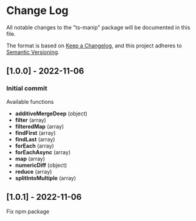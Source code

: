 # Change Log

All notable changes to the "ts-manip" package will be documented in this file.

The format is based on [Keep a Changelog](https://keepachangelog.com/en/1.0.0/),
and this project adheres to [Semantic Versioning](https://semver.org/spec/v2.0.0.html).

## [1.0.0] - 2022-11-06

### Initial commit

Available functions
- **additiveMergeDeep** (object)
- **filter** (array)
- **filteredMap** (array)
- **findFirst** (array)
- **findLast** (array)
- **forEach** (array)
- **forEachAsync** (array)
- **map** (array)
- **numericDiff** (object)
- **reduce** (array)
- **splitIntoMultiple** (array)

## [1.0.1] - 2022-11-06

Fix npm package
